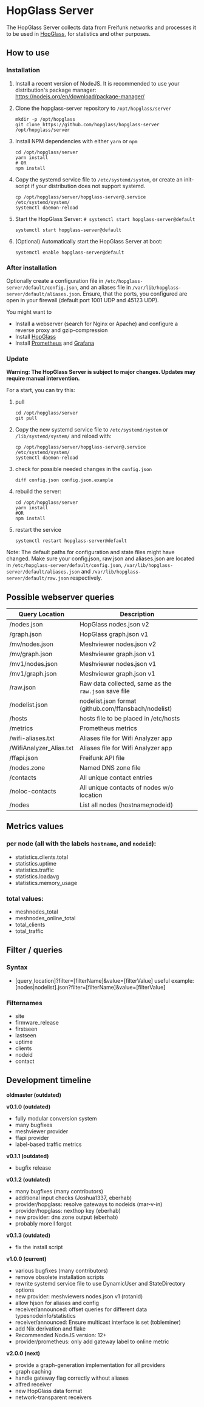 # HopGlass Server
The HopGlass Server collects data from Freifunk networks and processes it to be used in [HopGlass](https://github.com/hopglass/hopglass), for statistics and other purposes.

## How to use

### Installation

1. Install a recent version of NodeJS. It is recommended to use your distribution's package manager: https://nodejs.org/en/download/package-manager/

2. Clone the hopglass-server repository to `/opt/hopglass/server`

       mkdir -p /opt/hopglass
       git clone https://github.com/hopglass/hopglass-server /opt/hopglass/server

3. Install NPM dependencies with either `yarn` or `npm`

       cd /opt/hopglass/server
       yarn install
       # OR
       npm install

4. Copy the systemd service file to `/etc/systemd/system`, or create an init-script if your distribution does not support systemd.

       cp /opt/hopglass/server/hopglass-server@.service /etc/systemd/system/
       systemctl daemon-reload

5. Start the HopGlass Server: `# systemctl start hopglass-server@default`

       systemctl start hopglass-server@default

6. (Optional) Automatically start the HopGlass Server at boot:

       systemctl enable hopglass-server@default

### After installation

Optionally create a configuration file in `/etc/hopglass-server/default/config.json`, and an aliases file in `/var/lib/hopglass-server/default/aliases.json`.
Ensure, that the ports, you configured are open in your firewall (default port 1001 UDP and 45123 UDP).


You might want to
- Install a webserver (search for Nginx or Apache) and configure a reverse proxy and gzip-compression
- Install [HopGlass](https://github.com/hopglass/hopglass)
- Install [Prometheus](http://prometheus.io/) and [Grafana](http://grafana.org/)

### Update

**Warning: The HopGlass Server is subject to major changes. Updates may require manual intervention.**

For a start, you can try this:

1. pull

       cd /opt/hopglass/server
       git pull

1. Copy the new systemd service file to `/etc/systemd/system` or `/lib/systemd/system/` and reload with:

       cp /opt/hopglass/server/hopglass-server@.service /etc/systemd/system/
       systemctl daemon-reload

1. check for possible needed changes in the `config.json`

       diff config.json config.json.example

1. rebuild the server:

       cd /opt/hopglass/server
       yarn install
       #OR
       npm install

1. restart the service

       systemctl restart hopglass-server@default

Note: The default paths for configuration and state files might have changed. Make sure your config.json, raw.json and aliases.json are located in `/etc/hopglass-server/default/config.json`, `/var/lib/hopglass-server/default/aliases.json` and `/var/lib/hopglass-server/default/raw.json` respectively.

## Possible webserver queries

|Query Location         |Description|
|---------------------- |---|
|/nodes.json            |HopGlass nodes.json v2|
|/graph.json            |HopGlass graph.json v1|
|/mv/nodes.json         |Meshviewer nodes.json v2|
|/mv/graph.json         |Meshviewer graph.json v1|
|/mv1/nodes.json        |Meshviewer nodes.json v1|
|/mv1/graph.json        |Meshviewer graph.json v1|
|/raw.json              |Raw data collected, same as the `raw.json` save file|
|/nodelist.json         |nodelist.json format (github.com/ffansbach/nodelist)|
|/hosts                 |hosts file to be placed in /etc/hosts|
|/metrics               |Prometheus metrics|
|/wifi-aliases.txt      |Aliases file for Wifi Analyzer app|
|/WifiAnalyzer_Alias.txt|Aliases file for Wifi Analyzer app|
|/ffapi.json            |Freifunk API file|
|/nodes.zone            |Named DNS zone file|
|/contacts              |All unique contact entries|
|/noloc-contacts        |All unique contacts of nodes w/o location|
|/nodes                 |List all nodes (hostname;nodeid)|

## Metrics values

### per node (all with the labels `hostname`, and `nodeid`):

- statistics.clients.total
- statistics.uptime
- statistics.traffic
- statistics.loadavg
- statistics.memory_usage

### total values:

- meshnodes_total
- meshnodes_online_total
- total_clients
- total_traffic

## Filter / queries

### Syntax
- [query_location]?filter=[filterName]&value=[filterValue]
  useful example: [nodes|nodelist].json?filter=[filterName]&value=[filterValue]

### Filternames

- site
- firmware_release
- firstseen
- lastseen
- uptime
- clients
- nodeid
- contact

## Development timeline

**oldmaster (outdated)**

**v0.1.0 (outdated)**

- fully modular conversion system
- many bugfixes
- meshviewer provider
- ffapi provider
- label-based traffic metrics

**v0.1.1 (outdated)**

- bugfix release

**v0.1.2 (outdated)**

- many bugfixes (many contributors)
- additional input checks (Joshua1337, eberhab)
- provider/hopglass: resolve gateways to nodeids (mar-v-in)
- provider/hopglass: nexthop key (eberhab)
- new provider: dns zone output (eberhab)
- probably more I forgot

**v0.1.3 (outdated)**

- fix the install script

**v1.0.0 (current)**

- various bugfixes (many contributors)
- remove obsolete installation scripts
- rewrite systemd service file to use DynamicUser and StateDirectory options
- new provider: meshviewers nodes.json v1 (rotanid)
- allow hjson for aliases and config
- receiver/announced: offset queries for different data typesnodeinfo/statistics
- receiver/announced: Ensure multicast interface is set (tobleminer)
- add Nix derivation and flake
- Recommended NodeJS version: 12+
- provider/prometheus: only add gateway label to online metric

**v2.0.0 (next)**

- provide a graph-generation implementation for all providers
- graph caching
- handle gateway flag correctly without aliases
- alfred receiver
- new HopGlass data format
- network-transparent receivers
